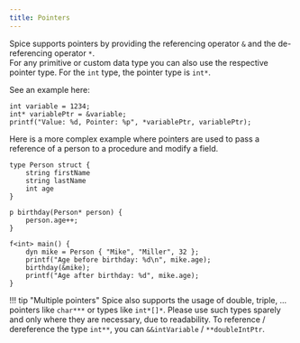 ```yaml
---
title: Pointers
---
```


Spice supports pointers by providing the referencing operator `&` and the de-referencing operator `*`. <br>
For any primitive or custom data type you can also use the respective pointer type. For the `int` type, the pointer type is `int*`.

See an example here:
```spice
int variable = 1234;
int* variablePtr = &variable;
printf("Value: %d, Pointer: %p", *variablePtr, variablePtr);
```

Here is a more complex example where pointers are used to pass a reference of a person to a procedure and modify a field.

```spice
type Person struct {
    string firstName
    string lastName
    int age
}

p birthday(Person* person) {
    person.age++;
}

f<int> main() {
    dyn mike = Person { "Mike", "Miller", 32 };
    printf("Age before birthday: %d\n", mike.age);
    birthday(&mike);
    printf("Age after birthday: %d", mike.age);
}
```

!!! tip "Multiple pointers"
    Spice also supports the usage of double, triple, ... pointers like `char***` or types like `int*[]*`. Please use such types sparely and only where they are necessary, due to readability. To reference / dereference the type `int**`, you can `&&intVariable` / `**doubleIntPtr`.